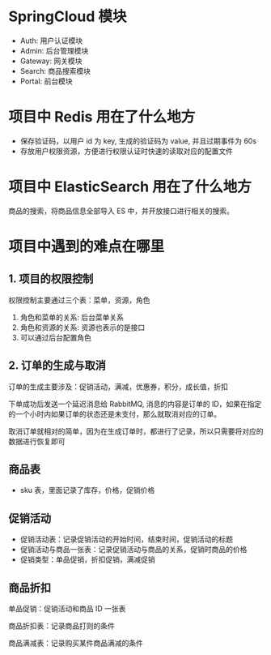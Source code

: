 # SpringCloud 模块

- Auth: 用户认证模块
- Admin: 后台管理模块
- Gateway: 网关模块
- Search: 商品搜索模块
- Portal: 前台模块

# 项目中 Redis 用在了什么地方

- 保存验证码，以用户 id 为 key, 生成的验证码为 value, 并且过期事件为 60s
- 存放用户权限资源，方便进行权限认证时快速的读取对应的配置文件

# 项目中 ElasticSearch 用在了什么地方

商品的搜索，将商品信息全部导入 ES 中，并开放接口进行相关的搜索。

# 项目中遇到的难点在哪里
## 1. 项目的权限控制

权限控制主要通过三个表：菜单，资源，角色

1. 角色和菜单的关系: 后台菜单关系
2. 角色和资源的关系: 资源也表示的是接口
3. 可以通过后台配置角色

## 2. 订单的生成与取消

订单的生成主要涉及：促销活动，满减，优惠券，积分，成长值，折扣

下单成功后发送一个延迟消息给 RabbitMQ, 消息的内容是订单的 ID，如果在指定的一个小时内如果订单的状态还是未支付，那么就取消对应的订单。

取消订单就相对的简单，因为在生成订单时，都进行了记录，所以只需要将对应的数据进行恢复即可

## 商品表

- sku 表，里面记录了库存，价格，促销价格

## 促销活动

- 促销活动表：记录促销活动的开始时间，结束时间，促销活动的标题
- 促销活动与商品一张表：记录促销活动与商品的关系，促销时商品的价格
- 促销类型：单品促销，折扣促销，满减促销

## 商品折扣

单品促销：促销活动和商品 ID 一张表

商品折扣表：记录商品打则的条件

商品满减表：记录购买某件商品满减的条件
